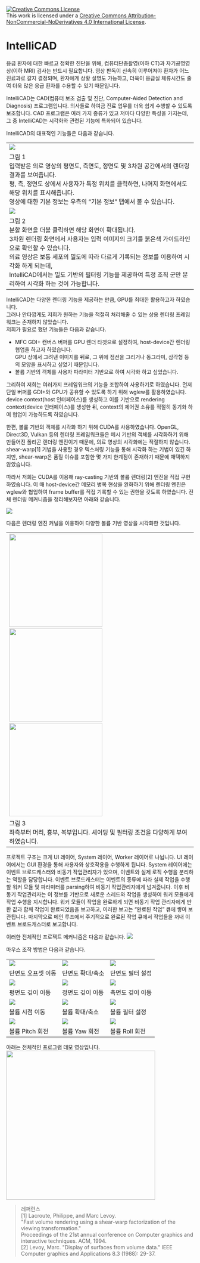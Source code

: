 <a rel="license" href="http://creativecommons.org/licenses/by-nc-nd/4.0/"><img alt="Creative Commons License" style="border-width:0" src="https://i.creativecommons.org/l/by-nc-nd/4.0/88x31.png" /></a><br />This work is licensed under a <a rel="license" href="http://creativecommons.org/licenses/by-nc-nd/4.0/">Creative Commons Attribution-NonCommercial-NoDerivatives 4.0 International License</a>.

# IntelliCAD

응급 환자에 대한 빠르고 정확한 진단을 위해, 컴퓨터단층촬영(이하 CT)과 자기공명영상(이하 MRI) 검사는 반드시 필요합니다. 영상 판독이 신속히 이루어져야 환자가 어느 진료과로 갈지 결정되며, 환자에게 상황 설명도 가능하고, 더욱이 응급실 체류시간도 줄여 더욱 많은 응급 환자를 수용할 수 있기 때문입니다.

IntelliCAD는 CAD(컴퓨터 보조 검출 및 진단, Computer-Aided Detection and Diagnosis) 프로그램입니다. 의사들로 하여금 진료 업무를 더욱 쉽게 수행할 수 있도록 보조합니다. CAD 프로그램은 여러 가지 종류가 있고 저마다 다양한 특성을 가지는데, 그 중 IntelliCAD는 시각화와 관련된 기능에 특화되어 있습니다.

IntelliCAD의 대표적인 기능들은 다음과 같습니다.

<table>
  <tr><td><img src="md/demo1.PNG"></td></tr>
  <tr><td>
    그림 1<br>
    입력받은 의료 영상의 평면도, 측면도, 정면도 및 3차원 공간에서의 렌더링 결과를 보여줍니다.<br> 
    평, 측, 정면도 상에서 사용자가 특정 위치를 클릭하면, 나머지 화면에서도 해당 위치를 표시해줍니다.<br> 
    영상에 대한 기본 정보는 우측의 “기본 정보” 탭에서 볼 수 있습니다. 
  </td></tr>
  <tr><td><img src="md/demo2.PNG"></td></tr>
  <tr><td>
    그림 2<br>
    분할 화면을 더블 클릭하면 해당 화면이 확대됩니다.<br> 
    3차원 렌더링 화면에서 사용자는 입력 이미지의 크기를 붉은색 가이드라인으로 확인할 수 있습니다.<br>
    의료 영상은 보통 세포의 밀도에 따라 다르게 기록되는 정보를 이용하여 시각화 하게 되는데,<br>
    IntelliCAD에서는 밀도 기반의 필터링 기능을 제공하여 특정 조직 군만 분리하여 시각화 하는 것이 가능합니다.<br>
  </td></tr>
</table>

IntelliCAD는 다양한 렌더링 기능을 제공하는 만큼, GPU를 최대한 활용하고자 하였습니다.<br>
그러나 안타깝게도 저희가 원하는 기능을 적절히 처리해줄 수 있는 상용 렌더링 프레임워크는 존재하지 않았습니다.<br> 
저희가 필요로 했던 기능들은 다음과 같습니다.

- MFC GDI+ 캔버스 버퍼를 GPU 렌더 타겟으로 설정하여, host-device간 렌더링 협업을 하고자 하였습니다.<br> 
  GPU 상에서 그려낸 이미지를 뒤로, 그 위에 점선을 그리거나 동그라미, 삼각형 등의 모양을 표시하고 싶었기 때문입니다.
- 볼륨 기반의 객체를 사용자 파라미터 기반으로 하여 시각화 하고 싶었습니다.

그리하여 저희는 여러가지 프레임워크의 기능을 조합하여 사용하기로 하였습니다. 먼저 단일 버퍼를 GDI+와 GPU가 공유할 수 있도록 하기 위해 wglew를 활용하였습니다. device context(host 인터페이스)를 생성하고 이를 기반으로 rendering context(device 인터페이스)를 생성한 뒤, context의 제어권 소유를 적절히 동기화 하여 협업이 가능하도록 하였습니다.

한편, 볼륨 기반의 객체를 시각화 하기 위해 CUDA를 사용하였습니다. OpenGL, Direct3D, Vulkan 등의 렌더링 프레임워크들은 메시 기반의 객체를 시각화하기 위해 만들어진 폴리곤 렌더링 엔진이기 때문에, 의료 영상의 시각화에는 적절하지 않습니다. shear-warp[1] 기법을 사용할 경우 텍스처링 기능을 통해 시각화 하는 기법이 있긴 하지만, shear-warp은 품질 이슈를 포함한 몇 가지 한계점이 존재하기 때문에 채택하지 않았습니다.

따라서 저희는 CUDA를 이용해 ray-casting 기반의 볼륨 렌더링[2] 엔진을 직접 구현하였습니다. 이 때 host-device간 메모리 병목 현상을 완화하기 위해 렌더링 엔진은 wglew와 협업하여 frame buffer를 직접 기록할 수 있는 권한을 갖도록 하였습니다. 전체 렌더링 메커니즘을 정리해보자면 아래와 같습니다.

<img src="md/demo15.png"><br>

다음은 렌더링 엔진 커널을 이용하여 다양한 볼륨 기반 영상을 시각화한 것입니다.
<table>
  <tr><td>
    <img src="md/demo16.png" width="250">&nbsp;<img src="md/demo17.png" width="250">&nbsp;<img src="md/demo18.png" width="250">
  </td></tr>
  <tr><td>
    그림 3<br>
    좌측부터 머리, 흉부, 복부입니다. 셰이딩 및 필터링 조건을 다양하게 부여하였습니다.
  </td></tr>
</table>

프로젝트 구조는 크게 UI 레이어, System 레이어, Worker 레이어로 나뉩니다. UI 레이어에서는 GUI 환경을 통해 사용자와 상호작용을 수행하게 됩니다. System 레이어에는 이벤트 브로드캐스터와 비동기 작업관리자가 있으며, 이벤트와 실제 로직 수행을 분리하는 역할을 담당합니다. 이벤트 브로드캐스터는 이벤트의 종류에 따라 실제 작업을 수행할 워커 모듈 및 파라미터를 parsing하여 비동기 작업관리자에게 넘겨줍니다. 이후 비동기 작업관리자는 이 정보를 기반으로 새로운 스레드와 작업을 생성하여 워커 모듈에게 작업 수행을 지시합니다. 워커 모듈이 작업을 완료하게 되면 비동기 작업 관리자에게 반환 값과 함께 작업이 완료되었음을 보고하고, 이러한 보고는 “완료된 작업” 큐에 쌓여 보관됩니다. 마지막으로 메인 루프에서 주기적으로 완료된 작업 큐에서 작업들을 꺼내 이벤트 브로드캐스터로 보고합니다.

이러한 전체적인 프로젝트 메커니즘은 다음과 같습니다.
<img src="md/demo19.png">

마우스 조작 방법은 다음과 같습니다.<br>
<table>
  <tr>
    <td><img src="md/demo9.gif"></td>
    <td><img src="md/demo10.gif"></td>
    <td><img src="md/demo11.gif"></td>
  </tr>
  <tr>
    <td>단면도 오프셋 이동</td>
    <td>단면도 확대/축소</td>
    <td>단면도 필터 설정</td>
  </tr>
  <tr>
    <td><img src="md/demo12.gif"></td>
    <td><img src="md/demo13.gif"></td>
    <td><img src="md/demo14.gif"></td>
  </tr>
  <tr>
    <td>평면도 깊이 이동</td>
    <td>정면도 깊이 이동</td>
    <td>측면도 깊이 이동</td>
  </tr>
  <tr>
    <td><img src="md/demo3.gif"></td>
    <td><img src="md/demo4.gif"></td>
    <td><img src="md/demo5.gif"></td>
  </tr>
  <tr>
    <td>볼륨 시점 이동</td>
    <td>볼륨 확대/축소</td>
    <td>볼륨 필터 설정</td>
  </tr>  
  <tr>
    <td><img src="md/demo6.gif"></td>
    <td><img src="md/demo7.gif"></td>
    <td><img src="md/demo8.gif"></td>
  </tr> 
  <tr>
    <td>볼륨 Pitch 회전</td>
    <td>볼륨 Yaw 회전</td>
    <td>볼륨 Roll 회전</td>
  </tr>  
</table>

아래는 전체적인 프로그램 데모 영상입니다.<br>
<a href="https://drive.google.com/open?id=1XzVM9GKDroPljC6qRziqWyzS9PnUJLMM"><img src="md/demo20.png" width="400"></a>

> 레퍼런스<br>
[1]	Lacroute, Philippe, and Marc Levoy.<br> 
"Fast volume rendering using a shear-warp factorization of the viewing transformation."<br>
Proceedings of the 21st annual conference on Computer graphics and interactive techniques. ACM, 1994.<br>
[2]	Levoy, Marc. "Display of surfaces from volume data." IEEE Computer graphics and Applications 8.3 (1988): 29-37.
